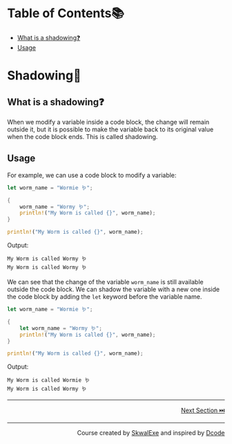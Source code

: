 # Table of Contents📚

- [What is a shadowing❓](#what-is-a-shadowing)
- [Usage](#usage)

# Shadowing👥

## What is a shadowing❓

When we modify a variable inside a code block, the change will remain outside it, but it is possible to make the variable back to its original value when the code block ends. This is called shadowing.

## Usage

For example, we can use a code block to modify a variable:

```rust
let worm_name = "Wormie 🪱";

{
    worm_name = "Wormy 🪱";
    println!("My Worm is called {}", worm_name);
}

println!("My Worm is called {}", worm_name);
```

Output:

```
My Worm is called Wormy 🪱
My Worm is called Wormy 🪱
```

We can see that the change of the variable `worm_name` is still available outside the code block. We can shadow the variable with a new one inside the code block by adding the `let` keyword before the variable name.

```rust
let worm_name = "Wormie 🪱";

{
    let worm_name = "Wormy 🪱";
    println!("My Worm is called {}", worm_name);
}

println!("My Worm is called {}", worm_name);
```

Output:

```
My Worm is called Wormie 🪱
My Worm is called Wormy 🪱
```

---

<p align="right"><a href="../references">Next Section ⏭️</a></p>

---

<p align="right">Course created by <a href="https://github.com/SkwalExe/" target="_blank">SkwalExe</a> and inspired by <a href="https://www.youtube.com/watch?v=vOMJlQ5B-M0&list=PLVvjrrRCBy2JSHf9tGxGKJ-bYAN_uDCUL" target="_blank">Dcode</a></p>